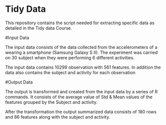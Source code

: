 # Tidy Data

This repository contains the script needed for extracting specific data as detailed in the Tidy data Course.

#Input Data

The input data consists of the data collected from the accelerometers of a wearing a smartphone (Samsung Galaxy S II). The experiment was carried on 30 subject when they were performing 6 different activities.

The input data contains 10299 observation with 561 features. In addition the data also contains the subject and activity for each observation

#Output Data

The output is transformed and created from the input data by a series of R commands. It consists of the average value of Std & Mean values of the features grouped by the Subject and activity.

After the transformation the output summarized data consists of 180 rows and 86 features along with the subject and activity.
